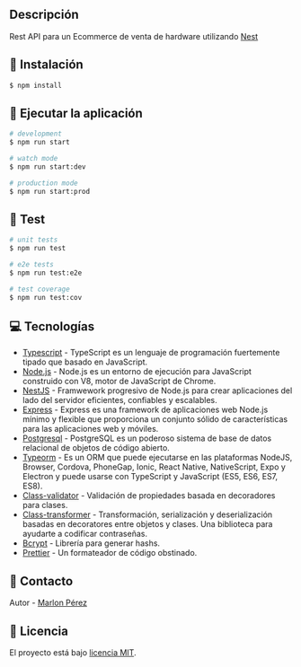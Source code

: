 ## Descripción

Rest API para un Ecommerce de venta de hardware utilizando [Nest](https://github.com/nestjs/nest)

## 🔨 Instalación

```bash
$ npm install
```

## 🔧 Ejecutar la aplicación

```bash
# development
$ npm run start

# watch mode
$ npm run start:dev

# production mode
$ npm run start:prod
```

## 🧪 Test

```bash
# unit tests
$ npm run test

# e2e tests
$ npm run test:e2e

# test coverage
$ npm run test:cov
```

## 💻 Tecnologías

- [Typescript](https://www.typescriptlang.org/) - TypeScript es un lenguaje de programación fuertemente tipado que
  basado en JavaScript.
- [Node.js](https://nodejs.org/) - Node.js es un entorno de ejecución para JavaScript construido con V8, motor de
  JavaScript de Chrome.
- [NestJS](https://nestjs.com/) - Framwework progresivo de Node.js para crear aplicaciones del lado del servidor
  eficientes, confiables y escalables.
- [Express](https://expressjs.com/) - Express es una framework de aplicaciones web Node.js mínimo y flexible que
  proporciona un conjunto sólido de características para las aplicaciones web y móviles.
- [Postgresql](https://www.postgresql.org/) - PostgreSQL es un poderoso sistema de base de datos relacional de
  objetos de código abierto.
- [Typeorm](https://typeorm.io/) - Es un ORM que puede ejecutarse en las plataformas NodeJS, Browser, Cordova,
  PhoneGap, Ionic, React Native, NativeScript, Expo y Electron y puede usarse con TypeScript y JavaScript (ES5, ES6,
  ES7, ES8).
- [Class-validator](https://github.com/typestack/class-validator) - Validación de propiedades basada en decoradores para clases.
- [Class-transformer](https://github.com/typestack/class-transformer) - Transformación, serialización y
  deserialización basadas en decoratores entre objetos y clases. Una biblioteca para ayudarte a codificar contraseñas.
- [Bcrypt](https://github.com/kelektiv/node.bcrypt.js) - Librería para generar hashs.
- [Prettier](https://prettier.io/) - Un formateador de código obstinado.

## 📧 Contacto

Autor - [Marlon Pérez](perezmarlon538@gmail.com)

## 📄 Licencia

El proyecto está bajo [licencia MIT](LICENSE).
